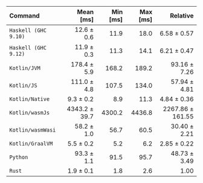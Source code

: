 | Command | Mean [ms] | Min [ms] | Max [ms] | Relative |
|:---|---:|---:|---:|---:|
| `Haskell (GHC 9.10)` | 12.6 ± 0.6 | 11.9 | 18.0 | 6.58 ± 0.57 |
| `Haskell (GHC 9.12)` | 11.9 ± 0.3 | 11.3 | 14.1 | 6.21 ± 0.47 |
| `Kotlin/JVM` | 178.4 ± 5.9 | 168.2 | 189.2 | 93.16 ± 7.26 |
| `Kotlin/JS` | 111.0 ± 4.8 | 107.5 | 134.0 | 57.94 ± 4.81 |
| `Kotlin/Native` | 9.3 ± 0.2 | 8.9 | 11.3 | 4.84 ± 0.36 |
| `Kotlin/wasmJs` | 4343.2 ± 39.7 | 4300.2 | 4436.8 | 2267.86 ± 161.55 |
| `Kotlin/wasmWasi` | 58.2 ± 1.0 | 56.7 | 60.5 | 30.40 ± 2.21 |
| `Kotlin/GraalVM` | 5.5 ± 0.2 | 5.2 | 6.2 | 2.85 ± 0.22 |
| `Python` | 93.3 ± 1.1 | 91.5 | 95.7 | 48.73 ± 3.49 |
| `Rust` | 1.9 ± 0.1 | 1.8 | 2.6 | 1.00 |

